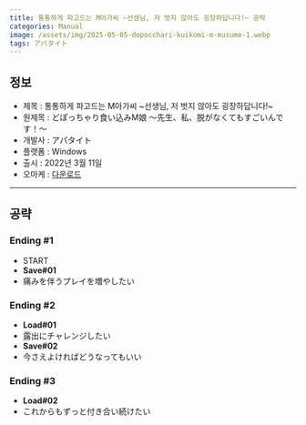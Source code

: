 ```yaml
---
title: 통통하게 파고드는 M아가씨 ~선생님, 저 벗지 않아도 굉장하답니다!~ 공략
categories: Manual
image: /assets/img/2025-05-05-dopocchari-kuikomi-m-musume-1.webp
tags: アパタイト
---
```


## 정보

* 제목 : 통통하게 파고드는 M아가씨 ~선생님, 저 벗지 않아도 굉장하답니다!~
* 원제목 : どぽっちゃり食い込みM娘 ～先生、私、脱がなくてもすごいんです！～
* 개발사 : アパタイト
* 플랫폼 : Windows
* 출시 : 2022년 3월 11일
* 오마케 : [다운로드](/assets/omake/dopocchari-kuikomi-m-musume.zip)

---

## 공략

### Ending #1

* START
* **Save#01**
* 痛みを伴うプレイを増やしたい

### Ending #2

* **Load#01**
* 露出にチャレンジしたい
* **Save#02**
* 今さえよければどうなってもいい

### Ending #3

* **Load#02**
* これからもずっと付き合い続けたい

